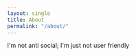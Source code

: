 ```yaml
---
layout: single
title: About
permalink: "/about/"
---
```


I'm not anti social; I'm just not user friendly
